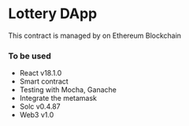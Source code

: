 # Lottery DApp
This contract is managed by on Ethereum Blockchain

### To be used
- React v18.1.0
- Smart contract
- Testing with Mocha, Ganache
- Integrate the metamask
- Solc v0.4.87
- Web3 v1.0